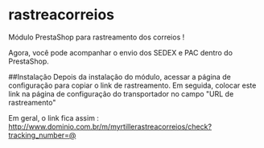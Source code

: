 rastreacorreios
===============

Módulo PrestaShop para rastreamento dos correios !

Agora, você pode acompanhar o envio dos SEDEX e PAC dentro do PrestaShop.

##Instalação
Depois da instalação do módulo, acessar a página de configuração para copiar o link de rastreamento.
Em seguida, colocar este link na página de configuração do transportador no campo "URL de rastreamento"

Em geral, o link fica assim : http://www.dominio.com.br/m/myrtillerastreacorreios/check?tracking_number=@
